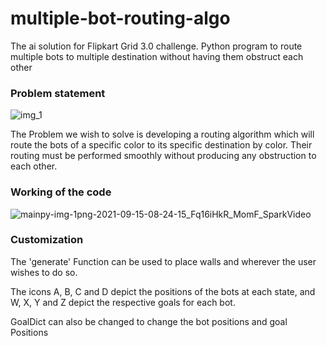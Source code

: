 # multiple-bot-routing-algo
The ai solution for Flipkart Grid 3.0 challenge. 
Python program to route multiple bots to multiple destination without having them obstruct each other 

### Problem statement 

![img_1](https://user-images.githubusercontent.com/67699520/133365541-541707d1-dc4b-404b-a0f4-254df62aff79.png)

The Problem we wish to solve is developing a routing algorithm which will route the bots of a specific color to its specific destination by color. 
Their routing must be performed smoothly without producing any obstruction to each other. 

### Working of the code 

![mainpy-img-1png-2021-09-15-08-24-15_Fq16iHkR_MomF_SparkVideo](https://user-images.githubusercontent.com/67699520/133365341-5a348752-273e-4fde-930c-98be3fef4dae.gif)

### Customization 

The 'generate' Function can be used to place walls and wherever the user wishes to do so. 

The icons A, B, C and D depict the positions of the bots at each state, and W, X, Y and Z depict the respective goals for each bot. 

GoalDict can also be changed to change the bot positions and goal Positions
